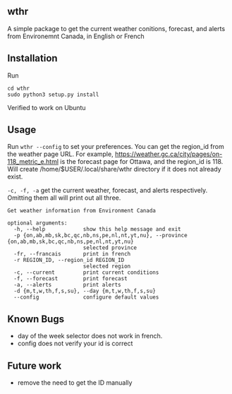 wthr
--------

A simple package to get the current weather conitions, forecast, and alerts from Environemnt Canada, in English or French

## Installation

Run
```git clone https://github.com/matthewauld/wthr
cd wthr
sudo python3 setup.py install
```
Verified to work on Ubuntu


## Usage
Run ```wthr --config``` to set your preferences. You can get the region_id from the weather page URL. For example, https://weather.gc.ca/city/pages/on-118_metric_e.html is the forecast page for Ottawa, and the region_id is 118. Will create /home/$USER/.local/share/wthr directory if it does not already exist.


```-c, -f, -a``` get the current weather, forecast, and alerts respectively. Omitting them all will print out all three.

```
Get weather information from Environment Canada

optional arguments:
  -h, --help            show this help message and exit
  -p {on,ab,mb,sk,bc,qc,nb,ns,pe,nl,nt,yt,nu}, --province {on,ab,mb,sk,bc,qc,nb,ns,pe,nl,nt,yt,nu}
                        selected province
  -fr, --francais       print in french
  -r REGION_ID, --region_id REGION_ID
                        selected region
  -c, --current         print current conditions
  -f, --forecast        print forecast
  -a, --alerts          print alerts
  -d {m,t,w,th,f,s,su}, --day {m,t,w,th,f,s,su}
  --config              configure default values
```

## Known Bugs
- day of the week selector does not work in french.
- config does not verify your id is correct

## Future work
- remove the need to get the ID manually
